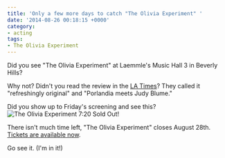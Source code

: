 ```yaml
---
title: 'Only a few more days to catch "The Olivia Experiment" '
date: '2014-08-26 00:18:15 +0000'
category:
- acting
tags:
- The Olivia Experiment
---
```

Did you see "The Olivia Experiment" at Laemmle's Music Hall 3 in Beverly Hills?

Why not? Didn't you read the review in the [LA
Times](http://www.latimes.com/entertainment/movies/la-et-mn-olivia-experiment-movie-review-20140822-story.html)?
They called it "refreshingly original" and "Porlandia meets Judy Blume."

Did you show up to Friday's screening and see this? ![The Olivia Experiment 7:20
Sold
Out!](images/olivia-sold-out.jpg)

There isn't much time left, "The Olivia Experiment" closes August 28th. [Tickets
are available now](http://laemmle.com/films/38411).

Go see it. (I'm in it!)

